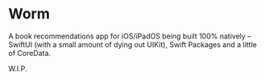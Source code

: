 # Worm

A book recommendations app for iOS/iPadOS being built 100% natively – SwiftUI (with a small amount of dying out UIKit), Swift Packages and a little of CoreData.

W.I.P.
